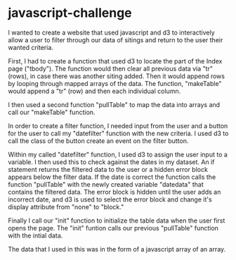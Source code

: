 # javascript-challenge

I wanted to create a website that used javascript and d3 to interactively allow a user to filter through our data of sitings and return to the user their wanted criteria. 

First, I had to create a function that used d3 to locate the part of the Index page ("tbody"). The function would then clear all previous data via "tr" (rows), in case there was another siting added. Then it would append rows by looping through mapped arrays of the data. The function, "makeTable" would append a "tr" (row) and then each individual column. 

I then used a second function "pullTable" to map the data into arrays and call our "makeTable" function.

In order to create a filter function, I needed input from the user and a button for the user to call my "datefilter" function with the new criteria. I used d3 to call the class of the button create an event on the filter button.

Within my called "datefilter" function, I used d3 to assign the user input to a variable. I then used this to check against the dates in my dataset. An if statement returns the filtered data to the user or a hidden error block appears below the filter data. If the date is correct the function calls the function "pullTable" with the newly created variable "datedata" that contains the filtered data. The error block is hidden until the user adds an incorrect date, and d3 is used to select the error block and change it's display attribute from "none" to "block."

Finally I call our "init" function to initialize the table data when the user first opens the page. The "init" funtion calls our previous "pullTable" function with the intial data.

The data that I used in this was in the form of a javascript array of an array.

